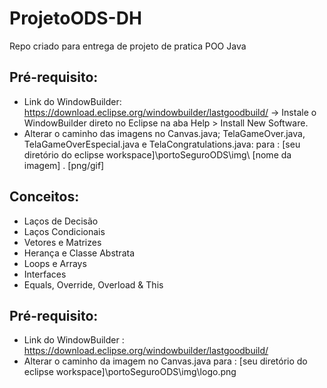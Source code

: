 # ProjetoODS-DH

Repo criado para entrega de projeto de pratica POO Java


## Pré-requisito:

- Link do WindowBuilder: https://download.eclipse.org/windowbuilder/lastgoodbuild/
    -> Instale o WindowBuilder direto no Eclipse na aba Help > Install New Software.
- Alterar o caminho das imagens no Canvas.java; TelaGameOver.java, TelaGameOverEspecial.java e TelaCongratulations.java: para : [seu diretório do eclipse workspace]\portoSeguroODS\img\ [nome da imagem] . [png/gif]

## Conceitos:

- Laços de Decisão
- Laços Condicionais
- Vetores e Matrizes
- Herança e Classe Abstrata
- Loops e Arrays
- Interfaces
- Equals, Override, Overload & This


## Pré-requisito:

- Link do WindowBuilder : https://download.eclipse.org/windowbuilder/lastgoodbuild/
- Alterar o caminho da imagem no Canvas.java para : [seu diretório do eclipse workspace]\portoSeguroODS\img\logo.png
